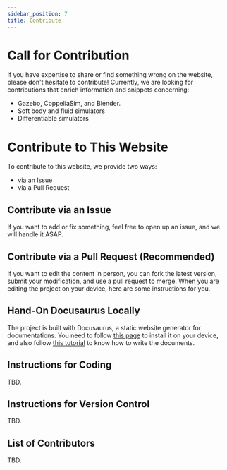 ```yaml
---
sidebar_position: 7
title: Contribute
---
```


# Call for Contribution

If you have expertise to share or find something wrong on the website, please don't hesitate to contribute! Currently, we are looking for contributions that enrich information and snippets concerning:

- Gazebo, CoppeliaSim, and Blender.
- Soft body and fluid simulators
- Differentiable simulators

# Contribute to This Website

To contribute to this website, we provide two ways:

- via an Issue
- via a Pull Request

## Contribute via an Issue

If you want to add or fix something, feel free to open up an issue, and we will handle it ASAP.

## Contribute via a Pull Request (Recommended)

If you want to edit the content in person, you can fork the latest version, submit your modification, and use a pull request to merge. When you are editing the project on your device, here are some instructions for you.

## Hand-On Docusaurus Locally

The project is built with Docusaurus, a static website generator for documentations. You need to follow [this page](https://docusaurus.io/zh-CN/docs/installation) to install it on your device, and also follow [this tutorial](https://docusaurus.io/zh-CN/docs/category/guides) to know how to write the documents.

## Instructions for Coding

TBD.

## Instructions for Version Control

TBD.

## List of Contributors

TBD.

